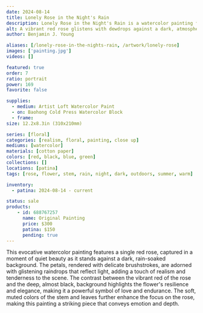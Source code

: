 ```yaml
---
date: 2024-08-14
title: Lonely Rose in the Night's Rain
description: Lonely Rose in the Night's Rain is a watercolor painting featuring a single rose in the rain with a dark background.
alt: A vibrant red rose glistens with dewdrops against a dark, atmospheric background, creating a striking contrast and a sense of delicate elegance in this watercolor painting.
author: Benjamin J. Young

aliases: [/lonely-rose-in-the-nights-rain, /artwork/lonely-rose]
images: ['painting.jpg']
videos: []

featured: true
order: 7
ratio: portrait
power: 169
favorite: false

supplies:
  - medium: Artist Loft Watercolor Paint
  - on: Baohong Cold Press Watercolor Block
  - frame: 
size: 12.2x8.3in (310x210mm)

series: [floral]
categories: [realism, floral, painting, close up]
mediums: [watercolor]
materials: [cotton paper]
colors: [red, black, blue, green]
collections: []
locations: [patina]
tags: [rose, flower, stem, rain, night, dark, outdoors, summer, warm]

inventory:
  - patina: 2024-08-14 - current

status: sale
products:
    - id: 688767257
      name: Original Painting
      price: $300
      patina: $150
      pending: true
---
```


This evocative watercolor painting features a single red rose, captured in a moment of quiet beauty as it stands against a dark, rain-soaked background. The petals, rendered with delicate brushstrokes, are adorned with glistening raindrops that reflect light, adding a touch of realism and tenderness to the scene. The contrast between the vibrant red of the rose and the deep, almost black, background highlights the flower's resilience and elegance, making it a powerful symbol of love and endurance. The soft, muted colors of the stem and leaves further enhance the focus on the rose, making this painting a striking piece that conveys emotion and depth.

<!--more-->